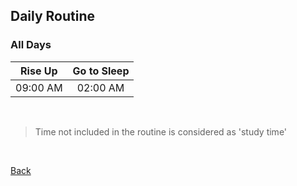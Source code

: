## Daily Routine

### All Days

| Rise Up	       | Go to Sleep  |
|:--------------:|:------------:|
| 09:00 AM       | 02:00 AM     |	

<br>

> Time not included in the routine is considered as 'study time'

<br>

[Back](../README.md)